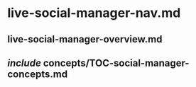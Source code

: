 # live-social-manager-nav.md

## live-social-manager-overview.md

## _include_ concepts/TOC-social-manager-concepts.md

